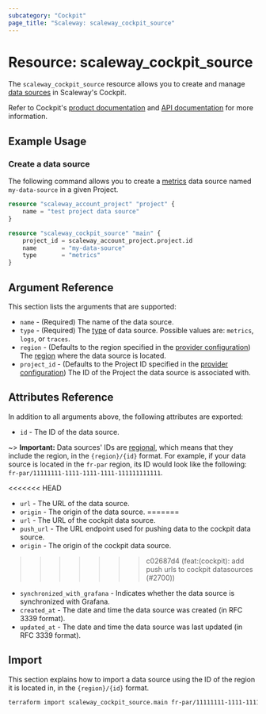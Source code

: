 ```yaml
---
subcategory: "Cockpit"
page_title: "Scaleway: scaleway_cockpit_source"
---
```


# Resource: scaleway_cockpit_source

The `scaleway_cockpit_source` resource allows you to create and manage [data sources](https://www.scaleway.com/en/docs/observability/cockpit/concepts/#data-sources) in Scaleway's Cockpit.

Refer to Cockpit's [product documentation](https://www.scaleway.com/en/docs/observability/cockpit/concepts/) and [API documentation](https://www.scaleway.com/en/developers/api/cockpit/regional-api) for more information.

## Example Usage

### Create a data source

The following command allows you to create a [metrics](https://www.scaleway.com/en/docs/observability/cockpit/concepts/#metric) data source named `my-data-source` in a given Project.

```terraform
resource "scaleway_account_project" "project" {
    name = "test project data source"
}

resource "scaleway_cockpit_source" "main" {
    project_id = scaleway_account_project.project.id
    name       = "my-data-source"
    type       = "metrics"
}
```

## Argument Reference

This section lists the arguments that are supported:

- `name` - (Required) The name of the data source.
- `type` - (Required) The [type](https://www.scaleway.com/en/docs/observability/cockpit/concepts/#data-types) of data source. Possible values are: `metrics`, `logs`, or `traces`.
- `region` - (Defaults to the region specified in the [provider configuration](../index.md#region)) The [region](../guides/regions_and_zones.md#regions) where the data source is located.
- `project_id` - (Defaults to the Project ID specified in the [provider configuration](../index.md#project_id)) The ID of the Project the data source is associated with.

## Attributes Reference

In addition to all arguments above, the following attributes are exported:

- `id` - The ID of the data source.

~> **Important:** Data sources' IDs are [regional](../guides/regions_and_zones.md#resource-ids), which means that they include the region, in the `{region}/{id}` format. For example, if your data source is located in the `fr-par` region, its ID would look like the following: `fr-par/11111111-1111-1111-1111-111111111111`.

<<<<<<< HEAD
- `url` - The URL of the data source.
- `origin` - The origin of the data source.
=======
- `url` - The URL of the cockpit data source.
- `push_url` - The URL endpoint used for pushing data to the cockpit data source.
- `origin` - The origin of the cockpit data source.
>>>>>>> c02687d4 (feat:(cockpit): add push urls to cockpit datasources (#2700))
- `synchronized_with_grafana` - Indicates whether the data source is synchronized with Grafana.
- `created_at` - The date and time the data source was created (in RFC 3339 format).
- `updated_at` - The date and time the data source was last updated (in RFC 3339 format).

## Import

This section explains how to import a data source using the ID of the region it is located in, in the `{region}/{id}` format.

```bash
terraform import scaleway_cockpit_source.main fr-par/11111111-1111-1111-1111-111111111111
```
